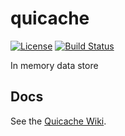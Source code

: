 # quicache
[![License](https://camo.githubusercontent.com/78f47a09877ba9d28da1887a93e5c3bc2efb309c1e910eb21135becd2998238a/68747470733a2f2f696d672e736869656c64732e696f2f62616467652f4c6963656e73652d4d49542d79656c6c6f772e737667)](https://github.com/quicache/quicache/blob/main/LICENSE)
[![Build Status](https://app.travis-ci.com/develr/quicache.svg?token=vFstYfbppzxJWq2Bs7o8&branch=main)](https://travis-ci.com/develr/quicache)

In memory data store

## Docs

See the [Quicache Wiki](https://github.com/develr/quicache/wiki).
